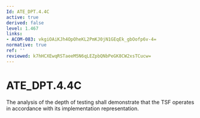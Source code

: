 ```yaml
---
Id: ATE_DPT.4.4C
active: true
derived: false
level: 1.467
links:
- ACOM-083: vkgiOAiKJh4OpOheKL2PmKJ0jN1GEqEk_gbOofp6v-4=
normative: true
ref: ''
reviewed: k7hHCXEwqRSTaeeM5N6qLEZpbQNbPeGK8CW2xsTCucw=
---
```


# ATE_DPT.4.4C

The analysis of the depth of testing shall demonstrate that the TSF operates in accordance with its implementation representation.